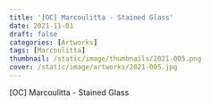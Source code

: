 ```yaml
---
title: '[OC] Marcoulitta - Stained Glass'
date: 2021-11-01
draft: false
categories: [Artworks]
tags: [Marcoulitta]
thumbnail: /static/image/thumbnails/2021-005.png
cover: /static/image/artworks/2021-005.jpg
---
```

[OC] Marcoulitta - Stained Glass
